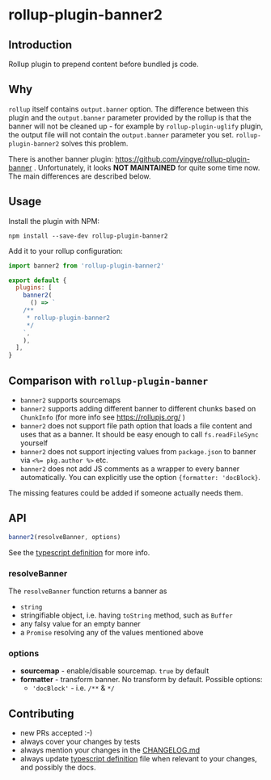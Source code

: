 # rollup-plugin-banner2

## Introduction

Rollup plugin to prepend content before bundled js code.

## Why

`rollup` itself contains `output.banner` option.
The difference between this plugin and the `output.banner` parameter provided by the rollup is that the banner will not be cleaned up - for example by `rollup-plugin-uglify` plugin, the output file will not contain the `output.banner` parameter you set. `rollup-plugin-banner2` solves this problem.

There is another banner plugin: https://github.com/yingye/rollup-plugin-banner . Unfortunately, it looks **NOT MAINTAINED** for quite some time now. The main differences are described below.

## Usage

Install the plugin with NPM:

```
npm install --save-dev rollup-plugin-banner2
```

Add it to your rollup configuration:

```js
import banner2 from 'rollup-plugin-banner2'

export default {
  plugins: [
    banner2(
      () => `
    /**
     * rollup-plugin-banner2
     */
    `,
    ),
  ],
}
```

## Comparison with `rollup-plugin-banner`

- `banner2` supports sourcemaps
- `banner2` supports adding different banner to different chunks based on `ChunkInfo` (for more info see https://rollupjs.org/ )
- `banner2` does not support file path option that loads a file content and uses that as a banner. It should be easy enough to call `fs.readFileSync` yourself
- `banner2` does not support injecting values from `package.json` to banner via `<%= pkg.author %>` etc.
- `banner2` does not add JS comments as a wrapper to every banner automatically. You can explicitly use the option `{formatter: 'docBlock}`.

The missing features could be added if someone actually needs them.

## API

```ts
banner2(resolveBanner, options)
```

See the [typescript definition](index.d.ts) for more info.

### resolveBanner

The `resolveBanner` function returns a banner as

- `string`
- stringifiable object, i.e. having `toString` method, such as `Buffer`
- any falsy value for an empty banner
- a `Promise` resolving any of the values mentioned above

### options

- **sourcemap** - enable/disable sourcemap. `true` by default
- **formatter** - transform banner. No transform by default. Possible options:
  - `'docBlock'` - i.e. `/**` & `*/`

## Contributing

- new PRs accepted :-)
- always cover your changes by tests
- always mention your changes in the [CHANGELOG.md](CHANGELOG.md)
- always update [typescript definition](index.d.ts) file when relevant to your changes, and possibly the docs.
